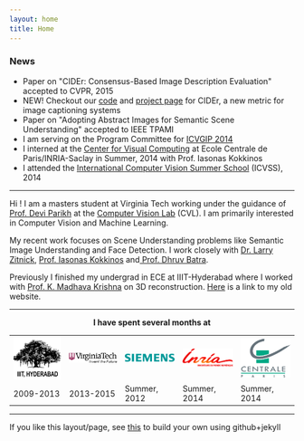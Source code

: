 ```yaml
---
layout: home
title: Home
---
```

<h3>News</h3>
<ul>
 	<li> Paper on "CIDEr: Consensus-Based Image Description Evaluation" accepted to CVPR, 2015
	<li> NEW! Checkout our <a href="https://github.com/ramakrishnavedantam928/cider-matlab">code</a> and <a href="http://ramakrishnavedantam928.github.io/cider-matlab/">project page</a> for CIDEr, a new metric for image captioning systems</li>
	<li> Paper on "Adopting Abstract Images for Semantic Scene Understanding" accepted to IEEE TPAMI</li>
	<li> I am serving on the Program Committee for <a href='http://mile.ee.iisc.ernet.in/ICVGIP2014/'> ICVGIP 2014</a></li>
	<li> I interned at the <a href='http://cvn.ecp.fr/'>Center for Visual Computing</a> at Ecole Centrale de Paris/INRIA-Saclay in Summer, 2014 with Prof. Iasonas Kokkinos</li>
	<li> I attended the <a href='http://svg.dmi.unict.it/icvss2014/'>International Computer Vision Summer School</a> (ICVSS), 2014</li>
</ul>
<hr/>
Hi ! I am a masters student at Virginia Tech working under the guidance of <a href='http://filebox.ece.vt.edu/~parikh'>Prof. Devi Parikh</a> at the <a href='https://filebox.ece.vt.edu/~parikh/CVL.html'>Computer Vision Lab</a> (CVL). I am primarily interested in Computer Vision and Machine Learning.

My recent work focuses on Scene Understanding problems like Semantic Image Understanding and Face Detection. I work closely with <a href='http://research.microsoft.com/en-us/people/larryz/'>Dr. Larry Zitnick</a>, <a href='http://cvn.ecp.fr/personnel/iasonas/'> Prof. Iasonas Kokkinos</a> and<a href='https://filebox.ece.vt.edu/~dbatra/'> Prof. Dhruv Batra</a>. 

Previously I finished my undergrad in ECE at IIIT-Hyderabad where I worked with <a href='http://www.iiit.ac.in/people/faculty/mkrishna'>Prof. K. Madhava Krishna</a> on 3D reconstruction. <a href='https://sites.google.com/site/ramakrishnavedantam928/'>Here</a> is a link to my old website.
<hr/>
<div align="center"><b>I have spent several months at</b></div>
<div align="center">
<table text-align="center"><tr><td>
	<a href='http://iiit.ac.in'><img src='public/images/iiit.png' width='100'></a></td> <td><a href='http://www.vt.edu'><img src='public/images/vt.png' width='100'></a></td><td><a href='http://www.siemens.com'><img src='public/images/siemens.png' width='100'></a></td><td><a href='http://www.inria.fr/en/centre/saclay'><img src='public/images/inria.png' width='100'></a></td><td><a href='http://cvn.ecp.fr/'><img src='public/images/centrale.png' width='100'></a></td></tr>
	<tr><td>2009-2013</td><td>2013-2015</td><td>Summer, 2012</td><td>Summer, 2014</td><td>Summer, 2014</td></tr>
</table>
</div>
<hr/>
If you like this layout/page, see <a href='demo-post'> this</a> to build your own using github+jekyll 



